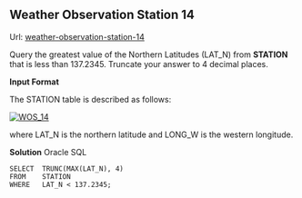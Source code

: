 ## Weather Observation Station 14

Url: [weather-observation-station-14](https://www.hackerrank.com/challenges/weather-observation-station-14/ "weather-observation-station-14")


Query the greatest value of the Northern Latitudes (LAT_N) from **STATION** that is less than 137.2345. Truncate your answer to 4 decimal places.

**Input Format**

The STATION table is described as follows:

[![WOS_14](https://s3.amazonaws.com/hr-challenge-images/9336/1449345840-5f0a551030-Station.jpg "WOS_14")](13-Station "WOS_14")

where LAT_N is the northern latitude and LONG_W is the western longitude.

**Solution** Oracle SQL

    SELECT  TRUNC(MAX(LAT_N), 4)
    FROM    STATION
    WHERE   LAT_N < 137.2345;
